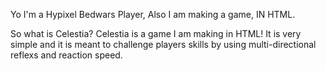 Yo I'm a Hypixel Bedwars Player, Also I am making a game, IN HTML.

So what is Celestia?
Celestia is a game I am making in HTML! It is very simple and it is meant to challenge players skills by using multi-directional reflexs and reaction speed.
